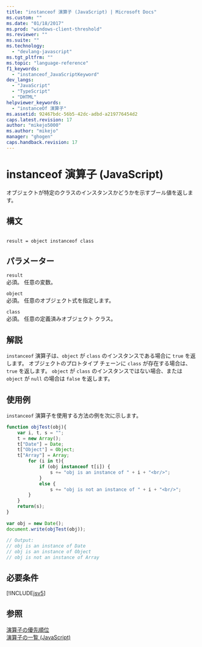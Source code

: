 ```yaml
---
title: "instanceof 演算子 (JavaScript) | Microsoft Docs"
ms.custom: ""
ms.date: "01/18/2017"
ms.prod: "windows-client-threshold"
ms.reviewer: ""
ms.suite: ""
ms.technology: 
  - "devlang-javascript"
ms.tgt_pltfrm: ""
ms.topic: "language-reference"
f1_keywords: 
  - "instanceof_JavaScriptKeyword"
dev_langs: 
  - "JavaScript"
  - "TypeScript"
  - "DHTML"
helpviewer_keywords: 
  - "instanceOf 演算子"
ms.assetid: 92467bdc-56b5-42dc-adbd-a219776454d2
caps.latest.revision: 17
author: "mikejo5000"
ms.author: "mikejo"
manager: "ghogen"
caps.handback.revision: 17
---
```

# instanceof 演算子 (JavaScript)
オブジェクトが特定のクラスのインスタンスかどうかを示すブール値を返します。  
  
## 構文  
  
```  
  
result = object instanceof class  
```  
  
## パラメーター  
 `result`  
 必須。  任意の変数。  
  
 `object`  
 必須。  任意のオブジェクト式を指定します。  
  
 `class`  
 必須。  任意の定義済みオブジェクト クラス。  
  
## 解説  
 `instanceof` 演算子は、`object` が `class` のインスタンスである場合に `true` を返します。  オブジェクトのプロトタイプ チェーンに `class` が存在する場合は、`true` を返します。  `object` が `class` のインスタンスではない場合、または `object` が `null` の場合は `false` を返します。  
  
## 使用例  
 `instanceof` 演算子を使用する方法の例を次に示します。  
  
```javascript  
function objTest(obj){  
    var i, t, s = "";  
    t = new Array();  
    t["Date"] = Date;  
    t["Object"] = Object;  
    t["Array"] = Array;  
        for (i in t){  
            if (obj instanceof t[i]) {   
                s += "obj is an instance of " + i + "<br/>";  
            }  
            else {  
                s += "obj is not an instance of " + i + "<br/>";  
        }  
    }  
    return(s);  
}  
  
var obj = new Date();  
document.write(objTest(obj));  
  
// Output:   
// obj is an instance of Date  
// obj is an instance of Object  
// obj is not an instance of Array  
```  
  
## 必要条件  
 [!INCLUDE[jsv5](../../javascript/reference/includes/jsv5-md.md)]  
  
## 参照  
 [演算子の優先順位](../../javascript/operator-subtractprecedence-javascript.md)   
 [演算子の一覧 \(JavaScript\)](../../javascript/misc/operator-subtractsummary-javascript.md)